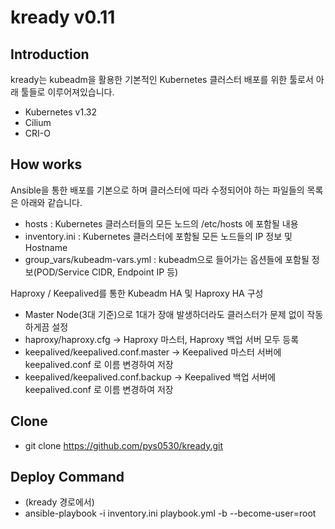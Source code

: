 # kready v0.11

## Introduction
kready는 kubeadm을 활용한 기본적인 Kubernetes 클러스터 배포를 위한 툴로서 아래 툴들로 이루어져있습니다.
- Kubernetes v1.32
- Cilium
- CRI-O

## How works
Ansible을 통한 배포를 기본으로 하며 클러스터에 따라 수정되어야 하는 파일들의 목록은 아래와 같습니다.
- hosts :
  Kubernetes 클러스터들의 모든 노드의 /etc/hosts 에 포함될 내용
- inventory.ini :
  Kubernetes 클러스터에 포함될 모든 노드들의 IP 정보 및 Hostname
- group_vars/kubeadm-vars.yml : 
  kubeadm으로 들어가는 옵션들에 포함될 정보(POD/Service CIDR, Endpoint IP 등)

Haproxy / Keepalived를 통한 Kubeadm HA 및 Haproxy HA 구성
- Master Node(3대 기준)으로 1대가 장애 발생하더라도 클러스터가 문제 없이 작동하게끔 설정
- haproxy/haproxy.cfg -> Haproxy 마스터, Haproxy 백업 서버 모두 등록
- keepalived/keepalived.conf.master -> Keepalived 마스터 서버에 keepalived.conf 로 이름 변경하여 저장
- keepalived/keepalived.conf.backup -> Keepalived 백업 서버에 keepalived.conf 로 이름 변경하여 저장

## Clone
- git clone https://github.com/pys0530/kready.git

## Deploy Command
- (kready 경로에서)
- ansible-playbook -i inventory.ini playbook.yml -b --become-user=root
